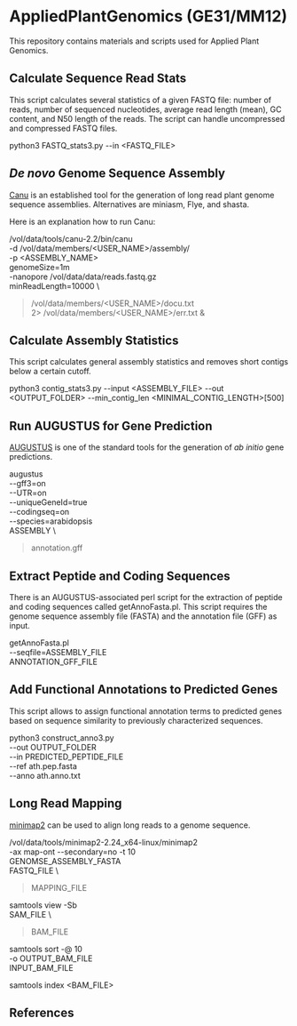# AppliedPlantGenomics (GE31/MM12)
This repository contains materials and scripts used for Applied Plant Genomics.

## Calculate Sequence Read Stats ##
This script calculates several statistics of a given FASTQ file: number of reads, number of sequenced nucleotides, average read length (mean), GC content, and N50 length of the reads. The script can handle uncompressed and compressed FASTQ files.


python3 FASTQ_stats3.py
--in <FASTQ_FILE>

## _De novo_ Genome Sequence Assembly ##
[Canu]() is an established tool for the generation of long read plant genome sequence assemblies. Alternatives are miniasm, Flye, and shasta.

Here is an explanation how to run Canu:

/vol/data/tools/canu-2.2/bin/canu \
-d /vol/data/members/<USER_NAME>/assembly/ \
-p <ASSEMBLY_NAME> \
genomeSize=1m \
-nanopore /vol/data/data/reads.fastq.gz \
minReadLength=10000 \
> /vol/data/members/<USER_NAME>/docu.txt \
2> /vol/data/members/<USER_NAME>/err.txt &


## Calculate Assembly Statistics ##
This script calculates general assembly statistics and removes short contigs below a certain cutoff.


python3 contig_stats3.py
--input <ASSEMBLY_FILE>
--out <OUTPUT_FOLDER>
--min_contig_len <MINIMAL_CONTIG_LENGTH>[500]


## Run AUGUSTUS for Gene Prediction ###
[AUGUSTUS]() is one of the standard tools for the generation of _ab initio_ gene predictions. 


augustus \
--gff3=on  \
--UTR=on \
--uniqueGeneId=true \
--codingseq=on\
--species=arabidopsis \
ASSEMBLY \
> annotation.gff

## Extract Peptide and Coding Sequences ##
There is an AUGUSTUS-associated perl script for the extraction of peptide and coding sequences called getAnnoFasta.pl. This script requires the genome sequence assembly file (FASTA) and the annotation file (GFF) as input.

getAnnoFasta.pl \
--seqfile=ASSEMBLY_FILE \
ANNOTATION_GFF_FILE


## Add Functional Annotations to Predicted Genes ##
This script allows to assign functional annotation terms to predicted genes based on sequence similarity to previously characterized sequences.

python3 construct_anno3.py \
--out OUTPUT_FOLDER \
--in PREDICTED_PEPTIDE_FILE \
--ref ath.pep.fasta \
--anno ath.anno.txt


## Long Read Mapping ##
[minimap2]() can be used to align long reads to a genome sequence.


/vol/data/tools/minimap2-2.24_x64-linux/minimap2 \
-ax map-ont --secondary=no -t 10 \
GENOMSE_ASSEMBLY_FASTA \
FASTQ_FILE \
> MAPPING_FILE


samtools view -Sb \
SAM_FILE \
> BAM_FILE


samtools sort -@ 10 \
-o OUTPUT_BAM_FILE \
INPUT_BAM_FILE


samtools index <BAM_FILE>



## References ##



